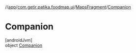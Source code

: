 //[app](../../../../index.md)/[com.getir.patika.foodmap.ui](../../index.md)/[MapsFragment](../index.md)/[Companion](index.md)

# Companion

[androidJvm]\
object [Companion](index.md)
